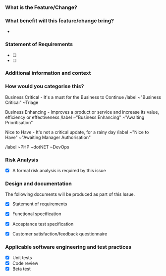 <!-- Title: Change-Request-or-Feature.md -->
<!-- THIS TEMPLATE IS TO BE USED FOR NEW FEATURES OR CHANGE REQUESTS -->

### What is the Feature/Change?
<!-- Enter clear and concise description of what your feature or change request is. -->


### What benefit will this feature/change bring?
<!-- e.g. Save time, perform a task quicker, reduce problem for staff, customers, add new feature/value to a product. -->
<!-- Putting this benefit into context allows us to prioritise this against other feature requests. -->

<!-- e.g. This will save us 2 hours per week of manual effort by an engineer -->
- 

### Statement of Requirements 
<!-- It's VERY IMPORTANT that these are populated. Add as many as you can. -->
<!-- This forms checklist of things that the we can check off to determine if the work completed satisfies this request. --> 

- [ ] <!-- e.g. Must do A for this to be complete -->
- [ ] <!-- e.g. Must do B for this to be complete -->


<!-- ENFORCEMENT-END -->
### Additional information and context 
<!-- Add any other context or screenshots about the feature request here. -->
<!-- If there is any technical detail on how to achieve please add it here. More detail allows us to prioritise better. -->


### How would you categorise this?
<!--- Delete as appropriate -->

Business Critical - It's a must for the Business to Continue 
/label ~"Business Critical" ~Triage 

Business Enhancing - Improves a product or service and increase its value, efficiency or effectiveness 
/label ~"Business Enhancing" ~"Awaiting Prioritisation" 

Nice to Have - It's not a critical update, for a rainy day 
/label ~"Nice to Have" ~"Awaiting Manager Authorisation"

<!--- Set Team label - Delete as appropriate -->
/label ~PHP ~dotNET ~DevOps

<!--
===============================================================
  Anything below is for internal use only. Please leave as-is
===============================================================
-->

### Risk Analysis
<!-- Please consider what technical risks there are relating to this issue -->
<!-- If technical risks are identified, please also list the steps taken to mitigate the risk --> 

- [x] A formal risk analysis is required by this issue


### Design and documentation
<!--
This lists the documents which will be produced as part of the project.
Note that there may be additional ones added to the list, e.g. there may be a separate specification for an API or some such.
If you want to be really fancy-pants, you can hyperlink the documents.
-->

The following documents will be produced as part of this Issue.

- [x] Statement of requirements
- [x] Functional specification
- [x] Acceptance test specification
- [x] Customer satisfaction/feedback questionnaire


### Applicable software engineering and test practices


- [x] Unit tests
- [x] Code review
- [x] Beta test
